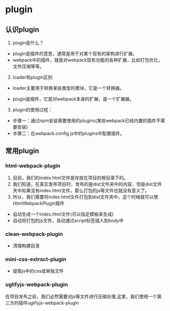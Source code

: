 # plugin 

## 认识plugin

1. plugin是什么？

- plugin是插件的意思，通常是用于对某个现有的架构进行扩展。
- webpack中的插件，就是对webpack现有功能的各种扩展，比如打包优化，文件压缩等等。
  
2. loader和plugin区别

- loader主要用于转换某些类型的模块，它是一个转换器。

- plugin是插件，它是对webpack本身的扩展，是一个扩展器。

3. plugin的使用过程：

- 步骤一：通过npm安装需要使用的plugins(某些webpack已经内置的插件不需要安装)
- 步骤二：在webpack.config.js中的plugins中配置插件。

## 常用plugin

### html-webpack-plugin

1. 目前，我们的index.html文件是存放在项目的根目录下的。
2. 我们知道，在真实发布项目时，发布的是dist文件夹中的内容，但是dist文件夹中如果没有index.html文件，那么打包的js等文件也就没有意义了。
3. 所以，我们需要将index.html文件打包到dist文件夹中，这个时候就可以使HtmlWebpackPlugin插件


- 自动生成一个index.html文件(可以指定模板来生成)
- 自动将打包的js文件，自动通过script标签插入到body中

### clean-webpack-plugin

- 清理构建目录

### mini-css-extract-plugin

- 提取js中的css成单独文件

### uglifyjs-webpack-plugin

在项目发布之前，我们必然需要对js等文件进行压缩处理,这里，我们使用一个第三方的插件uglifyjs-webpack-plugin